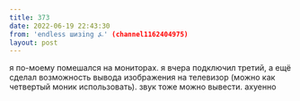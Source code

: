 ```yaml
---
title: 373
date: 2022-06-19 22:43:30
from: 'endless шизing ⍼' (channel1162404975)
layout: post
---
```


я по-моему помешался на мониторах. я вчера подключил третий, а ещё сделал возможность вывода изображения на телевизор (можно как четвертый моник использовать). звук тоже можно вывести. ахуенно
